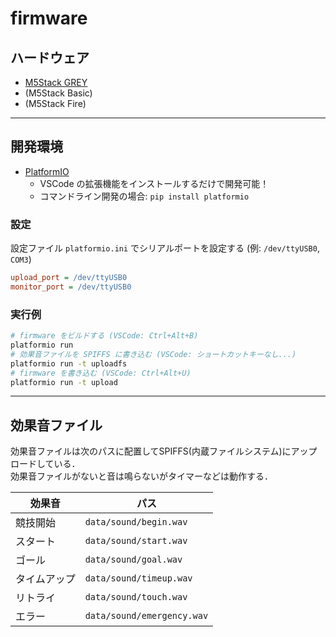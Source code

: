 # firmware

## ハードウェア

- [M5Stack GREY](https://m5stack.com/products/grey-development-core)
- (M5Stack Basic)
- (M5Stack Fire)

---

## 開発環境

- [PlatformIO](https://platformio.org/)
    - VSCode の拡張機能をインストールするだけで開発可能！
    - コマンドライン開発の場合: `pip install platformio`

### 設定

設定ファイル `platformio.ini` でシリアルポートを設定する (例: `/dev/ttyUSB0`, `COM3`)

```ini
upload_port = /dev/ttyUSB0
monitor_port = /dev/ttyUSB0
```

### 実行例

```sh
# firmware をビルドする (VSCode: Ctrl+Alt+B)
platformio run
# 効果音ファイルを SPIFFS に書き込む (VSCode: ショートカットキーなし...)
platformio run -t uploadfs
# firmware を書き込む (VSCode: Ctrl+Alt+U)
platformio run -t upload
```

---

## 効果音ファイル

効果音ファイルは次のパスに配置してSPIFFS(内蔵ファイルシステム)にアップロードしている．  
効果音ファイルがないと音は鳴らないがタイマーなどは動作する．

| 効果音       | パス                       |
| ------------ | -------------------------- |
| 競技開始     | `data/sound/begin.wav`     |
| スタート     | `data/sound/start.wav`     |
| ゴール       | `data/sound/goal.wav`      |
| タイムアップ | `data/sound/timeup.wav`    |
| リトライ     | `data/sound/touch.wav`     |
| エラー       | `data/sound/emergency.wav` |
